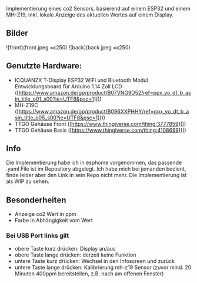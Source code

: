Implementierung eines co2 Sensors, basierend auf einem ESP32 und einem MH-Z19, inkl. lokale Anzeige des aktuellen Wertes auf einem Display.

## Bilder
![front](front.jpeg =x250)
![back](back.jpeg =x250)

## Genutzte Hardware:
- ICQUANZX T-Display ESP32 WiFi und Bluetooth Modul Entwicklungsboard für Arduino 1.14 Zoll LCD ([https://www.amazon.de/gp/product/B07VNG9D52/ref=ppx_yo_dt_b_asin_title_o01_s00?ie=UTF8&psc=1]())
- MH-Z19C ([https://www.amazon.de/gp/product/B096XXPHHY/ref=ppx_yo_dt_b_asin_title_o05_s00?ie=UTF8&psc=1]())
- TTGO Gehäuse Front ([https://www.thingiverse.com/thing:3777859]())
- TTGO Gehäuse Basis ([https://www.thingiverse.com/thing:4108699]())

## Info
Die Implementierung habe ich in esphome vorgenommen, das passende .yaml File ist im Repository abgelegt. Ich habe mich bei jemanden bedient, finde leider aber den Link in sein Repo nicht mehr. Die Implementierung ist als WIP zu sehen.

## Besonderheiten
* Anzeige co2 Wert in ppm
* Farbe in Abhängigkeit vom Wert

### Bei USB Port links gilt
* obere Taste kurz drücken: Display an/aus
* obere Taste lange drücken: derzeit keine Funktion
* untere Taste kurz drücken: Wechsel in den Infoscreen und zurück
* untere Taste lange drücken: Kalibrierung mh-z19 Sensor (zuvor mind. 20 Minuten 400ppm bereitstellen, z.B. nach am offenen Fenster)
